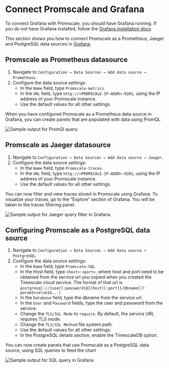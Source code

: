 # Connect Promscale and Grafana

To connect Grafana with Promscale, you should have Grafana running. If you do not have Grafana installed, follow the [Grafana installation docs][grafana-install].

This section shows you how to connect Promscale as a Prometheus, Jaeger and PostgreSQL data sources in
[Grafana][grafana-homepage].

<procedure>

## Promscale as Prometheus datasource

1.  Navigate to `Configuration → Data Sources → Add data source → Prometheus`.
1.  Configure the data source settings:
    *   In the `Name` field, type `Promscale-metrics`.
    *   In the `URL` field, type `http://<PROMSCALE-IP-ADDR>:9201`, using the IP
        address of your Promscale instance.
    *   Use the default values for all other settings.

</procedure>

When you have configured Promscale as a Prometheus data source in Grafana, you can create panels that are populated with data using PromQL

<img class="main-content__illustration" src="https://s3.amazonaws.com/assets.timescale.com/images/misc/getting-started-with-promscale-grafana-dashboard.png" alt="Sample output for PromQl query"/>

<procedure>

## Promscale as Jaeger datasource

1.  Navigate to `Configuration → Data Sources → Add data source → Jaeger`.
1.  Configure the data source settings:
    *   In the `Name` field, type `Promscale-traces`.
    *   In the `URL` field, type `http://<PROMSCALE-IP-ADDR>:9201`, using the IP
        address of your Promscale instance.
    *   Use the default values for all other settings.

</procedure>

You can now filter and view traces stored in Promscale using Grafana. To visualize your traces, go to the “Explore” section of Grafana. You will be taken to the traces filtering panel.

<img class="main-content__illustration" src="https://s3.amazonaws.com/assets.timescale.com/images/misc/grafana-jaeger-query-results.png" alt="Sample output for Jaeger query filter in Grafana"/>

<procedure>

## Configuring Promscale as a PostgreSQL data source

1.  Navigate to `Configuration → Data Sources → Add data source → PostgreSQL`.
1.  Configure the data source settings:
    *   In the `Name` field, type `Promscale-SQL`.
    *   In the Host field, type `<host>:<port>`, where host and port need to be 
        obtained from the service url you copied when you created the Timescale cloud service. The format of that url is `postgresql://[user[:password]@][host][:port][/dbname][?param1=value1&...]`
    *   In the `Database` field, type the dbname from the service url.
    *   In the `User` and `Password` fields, type the user and password from the service.
    *   Change the `TLS/SSL Mode` to `require`. By default, the service URL requires TLS mode.
    *   Change the `TLS/SSL Method` file system path.
    *   Use the default values for all other settings.
    *   In the PostgreSQL details section, enable the TimescaleDB option.

</procedure>

You can now create panels that use Promscale as a PostgreSQL data source, using SQL queries to feed the chart

<img class="main-content__illustration" src="https://s3.amazonaws.com/assets.timescale.com/images/misc/grafana-sql-query-results.png" alt="Sample output for SQL query in Grafana"/>

[grafana-homepage]: https://grafana.com/
[grafana-docker]: https://grafana.com/docs/grafana/latest/installation/docker/#install-official-and-community-grafana-plugins
[grafana-install]: https://grafana.com/docs/grafana/latest/installation/